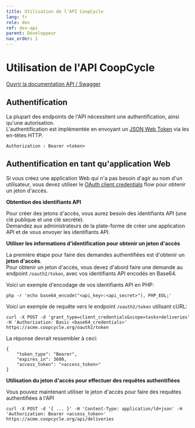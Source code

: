 ```yaml
---
title: Utilisation de l'API CoopCycle
lang: fr
role: dev
ref: dev-api
parent: Développeur
nav_order: 1
---
```


# Utilisation de l'API CoopCycle

[Ouvrir la documentation API / Swagger](https://demo.coopcycle.org/api/docs)

## Authentification

La plupart des endpoints de l'API nécessitent une authentification, ainsi qu'une autorisation.
<br>
L'authentification est implémentée en envoyant un [JSON Web Token](https://jwt.io/introduction/) via les en-têtes HTTP.

```
Authorization : Bearer <token>
```
## Authentification en tant qu'application Web

Si vous créez une application Web qui n'a pas besoin d'agir au nom d'un utilisateur, vous devez utiliser le [OAuth client credentials](https://oauth.net/2/grant-types/client-credentials/) flow pour obtenir un jeton d'accès.

**Obtention des identifiants API**

Pour créer des jetons d'accès, vous aurez besoin des identifiants API (une clé publique et une clé secrète).
<br>
Demandez aux administrateurs de la plate-forme de créer une application API et de vous envoyer les identifiants API.

**Utiliser les informations d'identification pour obtenir un jeton d'accès**

La première étape pour faire des demandes authentifiées est d'obtenir un **jeton d'accès**.
<br>
Pour obtenir un jeton d'accès, vous devez d'abord faire une demande au endpoint `/oauth2/token`, avec vos identifiants API encodés en Base64.

Voici un exemple d'encodage de vos identifiants API en PHP:

```
php -r 'echo base64_encode("<api_key>:<api_secret>"), PHP_EOL;'
```

Voici un exemple de requête vers le endpoint `/oauth2/token` utilisant cURL:

```
curl -X POST -d 'grant_type=client_credentials&scope=tasks+deliveries' -H 'Authorization: Basic <base64_credentials>' https://acme.coopcycle.org/oauth2/token
```

La réponse devrait ressembler à ceci:

```
{
    "token_type": "Bearer",
    "expires_in": 3600,
    "access_token": "<access_token>"
}
```

**Utilisation du jeton d'accès pour effectuer des requêtes authentifiées**

Vous pouvez maintenant utiliser le jeton d'accès pour faire des requêtes authentifiées à l'API

```
curl -X POST -d '{ ... }' -H 'Content-Type: application/ld+json' -H 'Authorization: Bearer <access_token>' https://acme.coopcycle.org/api/deliveries
```
